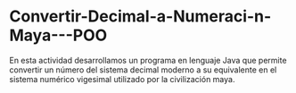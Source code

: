# Convertir-Decimal-a-Numeraci-n-Maya---POO
En esta actividad desarrollamos un programa en lenguaje Java que permite convertir un número del sistema decimal moderno a su equivalente en el sistema numérico vigesimal utilizado por la civilización maya.

